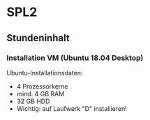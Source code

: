 # SPL2

## Stundeninhalt

### Installation VM (Ubuntu 18.04 Desktop)
Ubuntu-Installationsdaten:
* 4 Prozessorkerne
* mind. 4 GB RAM
* 32 GB HDD
* Wichtig: auf Laufwerk "D" installieren!



